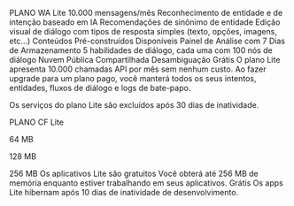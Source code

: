PLANO WA
Lite
10.000 mensagens/mês
Reconhecimento de entidade e de intenção baseado em IA
Recomendações de sinônimo de entidade
Edição visual de diálogo com tipos de resposta simples (texto, opções, imagens, etc...)
Conteúdos Pré-construídos Disponíveis
Painel de Análise com 7 Dias de Armazenamento
5 habilidades de diálogo, cada uma com 100 nós de diálogo
Nuvem Pública Compartilhada
Desambiguação
Grátis
O plano Lite apresenta 10.000 chamadas API por mês sem nenhum custo. Ao fazer upgrade para um plano pago, você manterá todos os seus intentos, entidades, fluxos de diálogo e logs de bate-papo.

Os serviços do plano Lite são excluídos após 30 dias de inatividade.

PLANO CF
Lite

64 MB

128 MB

256 MB
Os aplicativos Lite são gratuitos
Você obterá até 256 MB de memória enquanto estiver trabalhando em seus aplicativos.
Grátis
Os apps Lite hibernam após 10 dias de inatividade de desenvolvimento.